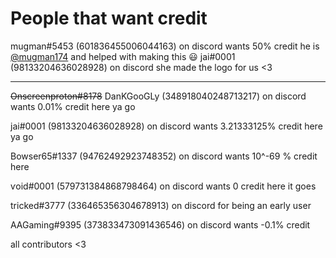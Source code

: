 # People that want credit

mugman#5453 (601836455006044163) on discord wants 50% credit he is [@mugman174](https://github.com/mugman174) and helped with making this :smiley:
jai#0001 (98133204636028928) on discord she made the logo for us <3
<hr/>

~~Onscreenproton#8178~~ DanKGooGLy (348918040248713217) on discord wants 0.01% credit here ya go

jai#0001 (98133204636028928) on discord wants 3.21333125% credit here ya go

Bowser65#1337 (94762492923748352) on discord wants 10^-69 % credit here

ѵοіd#0001 (579731384868798464) on discord wants 0 credit here it goes

tricked#3777 (336465356304678913) on discord for being an early user

AAGaming#9395 (373833473091436546) on discord wants -0.1% credit

all contributors <3
